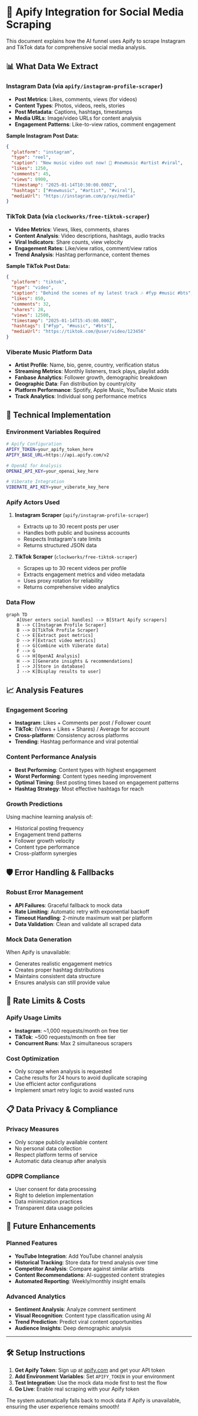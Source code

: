 # 🚀 Apify Integration for Social Media Scraping

This document explains how the AI funnel uses Apify to scrape Instagram and TikTok data for comprehensive social media analysis.

## 📊 What Data We Extract

### **Instagram Data (via `apify/instagram-profile-scraper`)**
- **Post Metrics**: Likes, comments, views (for videos)
- **Content Types**: Photos, videos, reels, stories
- **Post Metadata**: Captions, hashtags, timestamps
- **Media URLs**: Image/video URLs for content analysis
- **Engagement Patterns**: Like-to-view ratios, comment engagement

**Sample Instagram Post Data:**
```json
{
  "platform": "instagram",
  "type": "reel",
  "caption": "New music video out now! 🎵 #newmusic #artist #viral",
  "likes": 1250,
  "comments": 45,
  "views": 8900,
  "timestamp": "2025-01-14T10:30:00.000Z",
  "hashtags": ["#newmusic", "#artist", "#viral"],
  "mediaUrl": "https://instagram.com/p/xyz/media"
}
```

### **TikTok Data (via `clockworks/free-tiktok-scraper`)**
- **Video Metrics**: Views, likes, comments, shares
- **Content Analysis**: Video descriptions, hashtags, audio tracks
- **Viral Indicators**: Share counts, view velocity
- **Engagement Rates**: Like/view ratios, comment/view ratios
- **Trend Analysis**: Hashtag performance, content themes

**Sample TikTok Post Data:**
```json
{
  "platform": "tiktok",
  "type": "video",
  "caption": "Behind the scenes of my latest track 🎶 #fyp #music #bts",
  "likes": 850,
  "comments": 32,
  "shares": 28,
  "views": 12500,
  "timestamp": "2025-01-14T15:45:00.000Z",
  "hashtags": ["#fyp", "#music", "#bts"],
  "mediaUrl": "https://tiktok.com/@user/video/123456"
}
```

### **Viberate Music Platform Data**
- **Artist Profile**: Name, bio, genre, country, verification status
- **Streaming Metrics**: Monthly listeners, track plays, playlist adds
- **Fanbase Analytics**: Follower growth, demographic breakdown
- **Geographic Data**: Fan distribution by country/city
- **Platform Performance**: Spotify, Apple Music, YouTube Music stats
- **Track Analytics**: Individual song performance metrics

## 🔧 Technical Implementation

### **Environment Variables Required**
```bash
# Apify Configuration
APIFY_TOKEN=your_apify_token_here
APIFY_BASE_URL=https://api.apify.com/v2

# OpenAI for Analysis
OPENAI_API_KEY=your_openai_key_here

# Viberate Integration
VIBERATE_API_KEY=your_viberate_key_here
```

### **Apify Actors Used**

1. **Instagram Scraper** (`apify/instagram-profile-scraper`)
   - Extracts up to 30 recent posts per user
   - Handles both public and business accounts
   - Respects Instagram's rate limits
   - Returns structured JSON data

2. **TikTok Scraper** (`clockworks/free-tiktok-scraper`)
   - Scrapes up to 30 recent videos per profile
   - Extracts engagement metrics and video metadata
   - Uses proxy rotation for reliability
   - Returns comprehensive video analytics

### **Data Flow**
```mermaid
graph TD
    A[User enters social handles] --> B[Start Apify scrapers]
    B --> C[Instagram Profile Scraper]
    B --> D[TikTok Profile Scraper]
    C --> E[Extract post metrics]
    D --> F[Extract video metrics]
    E --> G[Combine with Viberate data]
    F --> G
    G --> H[OpenAI Analysis]
    H --> I[Generate insights & recommendations]
    I --> J[Store in database]
    J --> K[Display results to user]
```

## 📈 Analysis Features

### **Engagement Scoring**
- **Instagram**: Likes + Comments per post / Follower count
- **TikTok**: (Views + Likes + Shares) / Average for account
- **Cross-platform**: Consistency across platforms
- **Trending**: Hashtag performance and viral potential

### **Content Performance Analysis**
- **Best Performing**: Content types with highest engagement
- **Worst Performing**: Content types needing improvement
- **Optimal Timing**: Best posting times based on engagement patterns
- **Hashtag Strategy**: Most effective hashtags for reach

### **Growth Predictions**
Using machine learning analysis of:
- Historical posting frequency
- Engagement trend patterns
- Follower growth velocity
- Content type performance
- Cross-platform synergies

## 🛡️ Error Handling & Fallbacks

### **Robust Error Management**
- **API Failures**: Graceful fallback to mock data
- **Rate Limiting**: Automatic retry with exponential backoff
- **Timeout Handling**: 2-minute maximum wait per platform
- **Data Validation**: Clean and validate all scraped data

### **Mock Data Generation**
When Apify is unavailable:
- Generates realistic engagement metrics
- Creates proper hashtag distributions
- Maintains consistent data structure
- Ensures analysis can still provide value

## 🚨 Rate Limits & Costs

### **Apify Usage Limits**
- **Instagram**: ~1,000 requests/month on free tier
- **TikTok**: ~500 requests/month on free tier
- **Concurrent Runs**: Max 2 simultaneous scrapers

### **Cost Optimization**
- Only scrape when analysis is requested
- Cache results for 24 hours to avoid duplicate scraping
- Use efficient actor configurations
- Implement smart retry logic to avoid wasted runs

## 📋 Data Privacy & Compliance

### **Privacy Measures**
- Only scrape publicly available content
- No personal data collection
- Respect platform terms of service
- Automatic data cleanup after analysis

### **GDPR Compliance**
- User consent for data processing
- Right to deletion implementation
- Data minimization practices
- Transparent data usage policies

## 🔮 Future Enhancements

### **Planned Features**
- **YouTube Integration**: Add YouTube channel analysis
- **Historical Tracking**: Store data for trend analysis over time
- **Competitor Analysis**: Compare against similar artists
- **Content Recommendations**: AI-suggested content strategies
- **Automated Reporting**: Weekly/monthly insight emails

### **Advanced Analytics**
- **Sentiment Analysis**: Analyze comment sentiment
- **Visual Recognition**: Content type classification using AI
- **Trend Prediction**: Predict viral content opportunities
- **Audience Insights**: Deep demographic analysis

---

## 🛠️ Setup Instructions

1. **Get Apify Token**: Sign up at [apify.com](https://apify.com) and get your API token
2. **Add Environment Variables**: Set `APIFY_TOKEN` in your environment
3. **Test Integration**: Use the mock data mode first to test the flow
4. **Go Live**: Enable real scraping with your Apify token

The system automatically falls back to mock data if Apify is unavailable, ensuring the user experience remains smooth!